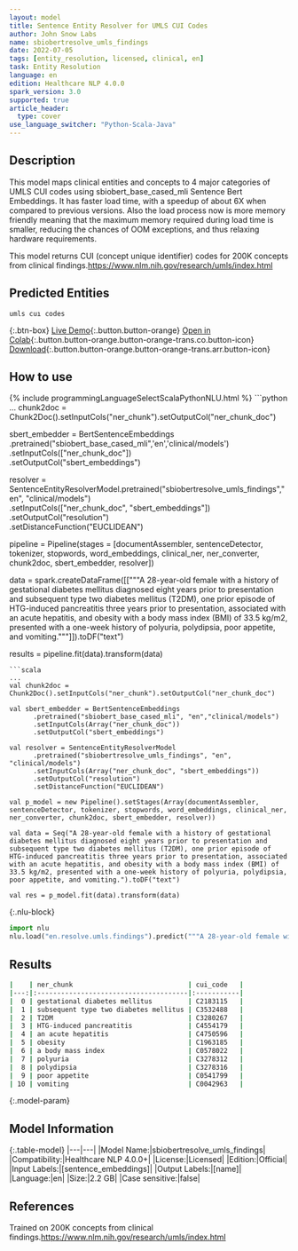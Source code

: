 ```yaml
---
layout: model
title: Sentence Entity Resolver for UMLS CUI Codes
author: John Snow Labs
name: sbiobertresolve_umls_findings
date: 2022-07-05
tags: [entity_resolution, licensed, clinical, en]
task: Entity Resolution
language: en
edition: Healthcare NLP 4.0.0
spark_version: 3.0
supported: true
article_header:
  type: cover
use_language_switcher: "Python-Scala-Java"
---
```


## Description

This model maps clinical entities and concepts to 4 major categories of UMLS CUI codes using sbiobert_base_cased_mli Sentence Bert Embeddings. It has faster load time, with a speedup of about 6X when compared to previous versions. Also the load process now is more memory friendly meaning that the maximum memory required during load time is smaller, reducing the chances of OOM exceptions, and thus relaxing hardware requirements.

This model returns CUI (concept unique identifier) codes for 200K concepts from clinical findings.https://www.nlm.nih.gov/research/umls/index.html

## Predicted Entities

`umls cuı codes`

{:.btn-box}
[Live Demo](https://demo.johnsnowlabs.com/healthcare/ER_UMLS_CUI/){:.button.button-orange}
[Open in Colab](https://colab.research.google.com/github/JohnSnowLabs/spark-nlp-workshop/blob/master/tutorials/Certification_Trainings/Healthcare/3.Clinical_Entity_Resolvers.ipynb){:.button.button-orange.button-orange-trans.co.button-icon}
[Download](https://s3.amazonaws.com/auxdata.johnsnowlabs.com/clinical/models/sbiobertresolve_umls_findings_en_4.0.0_3.0_1657041603500.zip){:.button.button-orange.button-orange-trans.arr.button-icon}

## How to use



<div class="tabs-box" markdown="1">
{% include programmingLanguageSelectScalaPythonNLU.html %}
```python
...
chunk2doc = Chunk2Doc().setInputCols("ner_chunk").setOutputCol("ner_chunk_doc")

sbert_embedder = BertSentenceEmbeddings\
     .pretrained("sbiobert_base_cased_mli",'en','clinical/models')\
     .setInputCols(["ner_chunk_doc"])\
     .setOutputCol("sbert_embeddings")

resolver = SentenceEntityResolverModel.pretrained("sbiobertresolve_umls_findings","en", "clinical/models") \
     .setInputCols(["ner_chunk_doc", "sbert_embeddings"]) \
     .setOutputCol("resolution")\
     .setDistanceFunction("EUCLIDEAN")

pipeline = Pipeline(stages = [documentAssembler, sentenceDetector, tokenizer, stopwords, word_embeddings, clinical_ner, ner_converter, chunk2doc, sbert_embedder, resolver])

data = spark.createDataFrame([["""A 28-year-old female with a history of gestational diabetes mellitus diagnosed eight years prior to presentation and subsequent type two diabetes mellitus (T2DM), one prior episode of HTG-induced pancreatitis three years prior to presentation, associated with an acute hepatitis, and obesity with a body mass index (BMI) of 33.5 kg/m2, presented with a one-week history of polyuria, polydipsia, poor appetite, and vomiting."""]]).toDF("text")

results = pipeline.fit(data).transform(data)

```
```scala
...
val chunk2doc = Chunk2Doc().setInputCols("ner_chunk").setOutputCol("ner_chunk_doc")

val sbert_embedder = BertSentenceEmbeddings
      .pretrained("sbiobert_base_cased_mli", "en","clinical/models")
      .setInputCols(Array("ner_chunk_doc"))
      .setOutputCol("sbert_embeddings")
    
val resolver = SentenceEntityResolverModel
      .pretrained("sbiobertresolve_umls_findings", "en", "clinical/models") 
      .setInputCols(Array("ner_chunk_doc", "sbert_embeddings")) 
      .setOutputCol("resolution")
      .setDistanceFunction("EUCLIDEAN")

val p_model = new Pipeline().setStages(Array(documentAssembler, sentenceDetector, tokenizer, stopwords, word_embeddings, clinical_ner, ner_converter, chunk2doc, sbert_embedder, resolver))
    
val data = Seq("A 28-year-old female with a history of gestational diabetes mellitus diagnosed eight years prior to presentation and subsequent type two diabetes mellitus (T2DM), one prior episode of HTG-induced pancreatitis three years prior to presentation, associated with an acute hepatitis, and obesity with a body mass index (BMI) of 33.5 kg/m2, presented with a one-week history of polyuria, polydipsia, poor appetite, and vomiting.").toDF("text")  

val res = p_model.fit(data).transform(data)

```

{:.nlu-block}
```python
import nlu
nlu.load("en.resolve.umls.findings").predict("""A 28-year-old female with a history of gestational diabetes mellitus diagnosed eight years prior to presentation and subsequent type two diabetes mellitus (T2DM), one prior episode of HTG-induced pancreatitis three years prior to presentation, associated with an acute hepatitis, and obesity with a body mass index (BMI) of 33.5 kg/m2, presented with a one-week history of polyuria, polydipsia, poor appetite, and vomiting.""")

```
</div>

## Results

```bash
|    | ner_chunk                             | cui_code   |
|---:|:--------------------------------------|:-----------|
|  0 | gestational diabetes mellitus         | C2183115   |
|  1 | subsequent type two diabetes mellitus | C3532488   |
|  2 | T2DM                                  | C3280267   |
|  3 | HTG-induced pancreatitis              | C4554179   |
|  4 | an acute hepatitis                    | C4750596   |
|  5 | obesity                               | C1963185   |
|  6 | a body mass index                     | C0578022   |
|  7 | polyuria                              | C3278312   |
|  8 | polydipsia                            | C3278316   |
|  9 | poor appetite                         | C0541799   |
| 10 | vomiting                              | C0042963   |
```

{:.model-param}
## Model Information

{:.table-model}
|---|---|
|Model Name:|sbiobertresolve_umls_findings|
|Compatibility:|Healthcare NLP 4.0.0+|
|License:|Licensed|
|Edition:|Official|
|Input Labels:|[sentence_embeddings]|
|Output Labels:|[name]|
|Language:|en|
|Size:|2.2 GB|
|Case sensitive:|false|

## References

Trained on 200K concepts from clinical findings.https://www.nlm.nih.gov/research/umls/index.html
